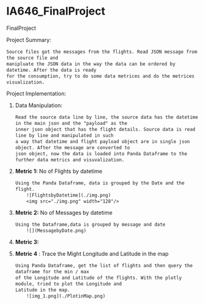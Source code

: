 # IA646_FinalProject
 FinalProject


Project Summary: 
        
    Source files got the messages from the flights. Read JSON message from the source file and 
    manipluate the JSON data in the way the data can be ordered by datetime. After the data is ready
    for the consumption, try to do some data metrices and do the metrices visualization.

Project Implementation:
   
 1. Data Manipulation:
            
        Read the source data line by line, the source data has the datetime in the main json and the "payload" as the 
        inner json object that has the flight details. Source data is read line by line and manipulated in such
        a way that datetime and flight payload object are in single json object. After the message are converted to 
        json object, now the data is loaded into Panda Dataframe to the further data metrics and visuvalization.


 2. **Metric 1:** No of Flights by datetime
        
        Using the Panda Dataframe, data is grouped by the Date and the flight.
            ![FlightsbyDatetime](./img.png)
            <img src="./img.png" width="128"/>

 3. **Metric 2:** No of Messages by datetime
        
        Using the Dataframe,data is grouped by message and date
            ![](MessagebyDate.png)

 4. **Metric 3:**

 5. **Metric 4** : Trace the Might Longitude and Latitude in the map
        
        Using Panda Dataframe, get the list of flights and then query the dataframe for the min / max 
        of the Longitude and Latitude of the flights. With the plotly module, tried to plot the Longitude and
        Latitude in the map.
            ![img_1.png](./PlotinMap.png)
 